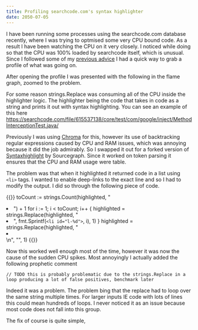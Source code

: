 ```yaml
---
title: Profiling searchcode.com's syntax highlighter
date: 2050-07-05
---
```


I have been running some processes using the searchcode.com database recently, where I was trying to optmised some very CPU bound code. As a result I have been watching the CPU on it very closely. I noticed while doing so that the CPU was 100% loaded by searchcode itself, which is unusual. Since I followed some of my [previous advice](https://boyter.org/posts/how-to-start-go-project-2023/) I had a quick way to grab a profile of what was going on.

After opening the profile I was presented with the following in the flame graph, zoomed to the problem.

For some reason strings.Replace was consuming all of the CPU inside the highlighter logic. The highlighter being the code that takes in code as a string and prints it out with syntax highlighting. You can see an example of this here <https://searchcode.com/file/615537138/core/test/com/google/inject/MethodInterceptionTest.java/>

Previously I was using [Chroma](https://github.com/alecthomas/chroma) for this, however its use of backtracking regular expressions caused by CPU and RAM issues, which was annoying because it did the job admirably. So I swapped it out for a forked version of [Syntaxhighlight](https://github.com/sourcegraph/syntaxhighlight) by Sourcegraph. Since it worked on token parsing it ensures that the CPU and RAM usage were table.

The problem was that when it highlighted it returned code in a list using `<li>` tags. I wanted to enable deep-links to the exact line and so I had to modify the output. I did so through the following piece of code.

{{<highlight go>}}
toCount := strings.Count(highlighted, "<li>") + 1
for i := 1; i < toCount; i++ {
    highlighted = strings.Replace(highlighted, "<li>", fmt.Sprintf(`<li id="l-%d">`, i), 1)
}
highlighted = strings.Replace(highlighted, "<li></li>\n", "", 1)
{{</highlight>}}

Now this worked well enough most of the time, however it was now the cause of the sudden CPU spikes. Most annoyingly I actually added the following prophetic comment

```
// TODO this is probably problematic due to the strings.Replace in a loop producing a lot of false positives, benchmark later
```

Indeed it was a problem. The problem bing that the replace had to loop over the same string multiple times. For larger inputs IE code with lots of lines this could mean hundreds of loops. I never noticed it as an issue because most code does not fall into this group.

The fix of course is quite simple,
